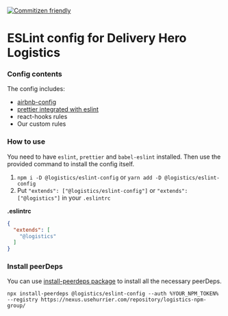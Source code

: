 [![Commitizen friendly](https://img.shields.io/badge/commitizen-friendly-brightgreen.svg)](http://commitizen.github.io/cz-cli/)
# ESLint config for Delivery Hero Logistics
### Config contents
The config includes: 

 - [airbnb-config](https://github.com/airbnb/javascript/tree/master/packages/eslint-config-airbnb)
 - [prettier integrated with eslint](https://prettier.io/docs/en/eslint.html#use-eslint-to-run-prettier)
 - react-hooks rules
 - Our custom rules

### How to use
You need to have `eslint`, `prettier` and `babel-eslint` installed.
Then use the provided command to install the config itself.
1. `npm i -D @logistics/eslint-config` or `yarn add -D @logistics/eslint-config`
2. Put `"extends": ["@logistics/eslint-config"]` or `"extends": ["@logistics"]` in your `.eslintrc`

**.eslintrc**

```json
{
  "extends": [
    "@logistics"
  ]
}
```

### Install peerDeps
You can use [install-peerdeps package](https://www.npmjs.com/package/install-peerdeps) to install all the necessary peerDeps.

`npx install-peerdeps @logistics/eslint-config --auth %YOUR_NPM_TOKEN% --registry https://nexus.usehurrier.com/repository/logistics-npm-group/`
